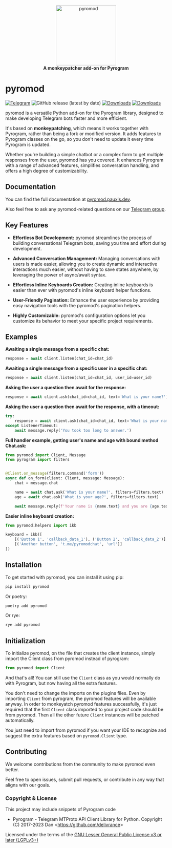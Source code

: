 <p align="center">
    <a href="https://github.com/usernein/pyromod">
        <img src="https://telegra.ph/file/5f2de57d4d63521c8fbeb.jpg" alt="pyromod" width="188">
    </a>
    <br>
    <b>A monkeypatcher add-on for Pyrogram</b>
</p>

# pyromod

[![Telegram](https://img.shields.io/badge/Telegram-2CA5E0?style=flat&logo=telegram&logoColor=white)](https://t.me/pyromodchat)
![GitHub release (latest by date)](https://img.shields.io/github/v/release/usernein/pyromod)
[![Downloads](https://static.pepy.tech/badge/pyromod)](https://pepy.tech/project/pyromod)
[![Downloads](https://static.pepy.tech/badge/pyromod/month)](https://pepy.tech/project/pyromod)

pyromod is a versatile Python add-on for the Pyrogram library, designed to make developing Telegram bots faster and more
efficient.

It's based on **monkeypatching**, which means it works together with Pyrogram, rather than being a fork or modified
version. It
adds features to Pyrogram classes on the go, so you don't need to update it every time Pyrogram is updated.

Whether you're building a simple chatbot or a complex form to get multiple responses from the user, pyromod has you
covered. It enhances Pyrogram with a range
of advanced features, simplifies conversation handling, and offers a high degree of customizability.

## Documentation

You can find the full documentation at [pyromod.pauxis.dev](https://pyromod.pauxis.dev).

Also feel free to ask any pyromod-related questions on our [Telegram group](https://t.me/pyromodchat).

## Key Features

- **Effortless Bot Development:** pyromod streamlines the process of building conversational Telegram bots, saving you
  time and effort
  during development.

- **Advanced Conversation Management:** Managing conversations with users is made easier, allowing you to create dynamic
  and interactive interactions much easier, without having to save states anywhere, by leveraging the power of
  async/await syntax.

- **Effortless Inline Keyboards Creation:** Creating inline keyboards is easier than ever with pyromod's inline keyboard
  helper functions.

- **User-Friendly Pagination:** Enhance the user experience by providing easy navigation tools with the pyromod's
  pagination
  helpers.

- **Highly Customizable:** pyromod's configuration options let you customize its behavior to meet your specific project
  requirements.

## Examples

**Awaiting a single message from a specific chat:**

```python
response = await client.listen(chat_id=chat_id)
```

**Awaiting a single message from a specific user in a specific chat:**

```python
response = await client.listen(chat_id=chat_id, user_id=user_id)
```

**Asking the user a question then await for the response:**

```python
response = await client.ask(chat_id=chat_id, text='What is your name?')
```

**Asking the user a question then await for the response, with a timeout:**

```python
try:
    response = await client.ask(chat_id=chat_id, text='What is your name?', timeout=10)
except ListenerTimeout:
    await message.reply('You took too long to answer.')
```

**Full handler example, getting user's name and age with bound method Chat.ask:**

```python
from pyromod import Client, Message
from pyrogram import filters


@Client.on_message(filters.command('form'))
async def on_form(client: Client, message: Message):
    chat = message.chat

    name = await chat.ask('What is your name?', filters=filters.text)
    age = await chat.ask('What is your age?', filters=filters.text)

    await message.reply(f'Your name is {name.text} and you are {age.text} years old.')
```

**Easier inline keyboard creation:**

```python
from pyromod.helpers import ikb

keyboard = ikb([
    [('Button 1', 'callback_data_1'), ('Button 2', 'callback_data_2')],
    [('Another button', 't.me/pyromodchat', 'url')]
])
```

## Installation

To get started with pyromod, you can install it using pip:

```bash
pip install pyromod
```

Or poetry:

```bash
poetry add pyromod
```

Or rye:

```bash
rye add pyromod
```

## Initialization

To initialize pyromod, on the file that creates the client instance, simply import the Client class from pyromod instead
of pyrogram:

```python
from pyromod import Client
```

And that's all! You can still use the `Client` class as you would normally do with Pyrogram, but now having all the
extra features.

You don't need to change the imports on the plugins files. Even by importing `Client` from pyrogram, the pyromod
features will be available anyway. In order to monkeyatch pyromod features successfully, it's just required that the
first `Client` class imported to your project code should be from pyromod. Then all the other future `Client` instances
will be patched automatically.

You just need to import from pyromod if you want your IDE to recognize and suggest
the extra features based on `pyromod.Client` type.

## Contributing

We welcome contributions from the community to make pyromod even better.

Feel free to open issues, submit pull requests,
or contribute in any way that aligns with our goals.

### Copyright & License

This project may include snippets of Pyrogram code

- Pyrogram - Telegram MTProto API Client Library for Python. Copyright (C) 2017-2023
  Dan <<https://github.com/delivrance>>

Licensed under the terms of the [GNU Lesser General Public License v3 or later (LGPLv3+)](COPYING.lesser)


